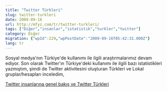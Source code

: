 ```yaml
---
title: "Twitter Türkleri"
slug: twitter-turkleri
date: 2009-09-16
url: http://mfyz.com/tr/twitter-turkleri/
tags: ["Diğer","insanlar","istatistik","turkler","twitter"]
category: Diğer
migration: {"wpId":229,"wpPostDate":"2009-09-16T05:42:31.000Z"}
lang: tr
---
```


Sosyal medya'nın Türkiye'de kullanımı ile ilgili araştırmalarımız devam ediyor. Son olarak Twitter'ın Türkiye'deki kullanımı ile ilgili bazı istatistikleri yazmıştım, şimdi de Twitter aktivitesini oluşturan Türkleri ve Lokal gruplar/hesapları inceledim,

[Twitter insanlarına genel bakış ve Twitter Türkleri](https://tr.mfyz.com/twitter-insanlarina-genel-bakis-ve-twitter-turkleri/)